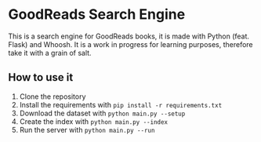 # GoodReads Search Engine

This is a search engine for GoodReads books, it is made with Python (feat. Flask) and Whoosh. It is a work in progress for learning purposes, therefore take it with a grain of salt.

## How to use it

1. Clone the repository
2. Install the requirements with `pip install -r requirements.txt`
3. Download the dataset with `python main.py --setup`
4. Create the index with `python main.py --index`
5. Run the server with `python main.py --run`
